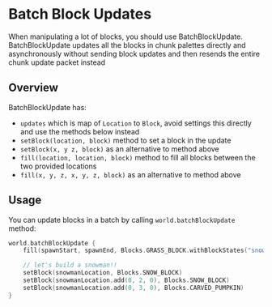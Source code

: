 # Batch Block Updates

When manipulating a lot of blocks, you should use BatchBlockUpdate. BatchBlockUpdate updates all the blocks in chunk palettes directly and asynchronously without sending block updates and then resends the entire chunk update packet instead

## Overview

BatchBlockUpdate has:
- `updates` which is map of `Location` to `Block`, avoid settings this directly and use the methods below instead
- `setBlock(location, block)` method to set a block in the update
- `setBlock(x, y z, block)` as an alternative to method above
- `fill(location, location, block)` method to fill all blocks between the two provided locations
- `fill(x, y, z, x, y, z, block)` as an alternative to method above

## Usage

You can update blocks in a batch by calling `world.batchBlockUpdate` method:

```kotlin
world.batchBlockUpdate {
    fill(spawnStart, spawnEnd, Blocks.GRASS_BLOCK.withBlockStates("snowy" to "true")) // fill the ground with snowy grass!

    // let's build a snowman!!
    setBlock(snowmanLocation, Blocks.SNOW_BLOCK)
    setBlock(snowmanLocation.add(0, 2, 0), Blocks.SNOW_BLOCK)
    setBlock(snowmanLocation.add(0, 3, 0), Blocks.CARVED_PUMPKIN)
}
```